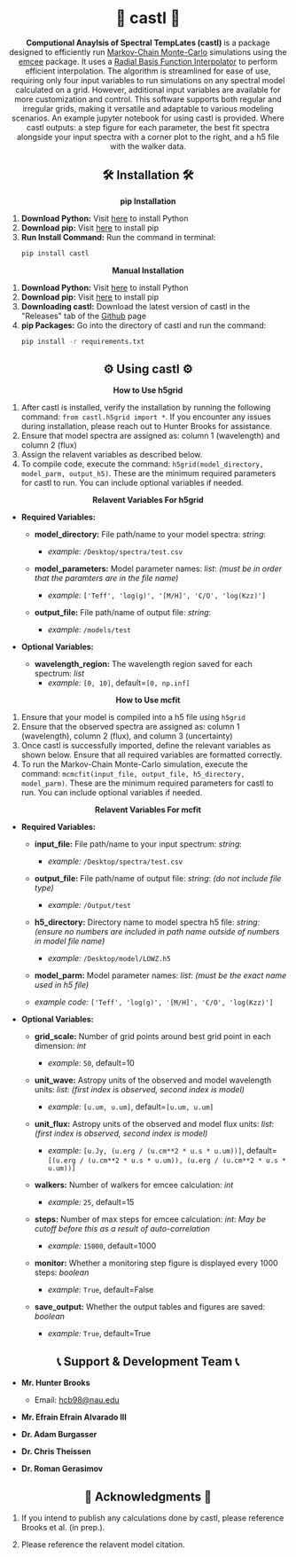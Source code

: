 <h1 align="center" id="title"> 🏰 castl 🏰 </h1>
<div align="center">
  <p id="description"> <b> Computional Anaylsis of Spectral TempLates (castl) </b> is a package designed to efficiently run <a href="https://en.wikipedia.org/wiki/Markov_chain_Monte_Carlo">Markov-Chain Monte-Carlo</a> simulations using the <a href="https://emcee.readthedocs.io/en/stable/">emcee</a> package. It uses a <a href="https://docs.scipy.org/doc/scipy/reference/generated/scipy.interpolate.RBFInterpolator.html">Radial Basis Function Interpolator</a> to perform efficient interpolation. The algorithm is streamlined for ease of use, requiring only four input variables to run simulations on any spectral model calculated on a grid. However, additional input variables are available for more customization and control. This software supports both regular and irregular grids, making it versatile and adaptable to various modeling scenarios. An example jupyter notebook for using castl is provided. Where castl outputs: a step figure for each parameter, the best fit spectra alongside your input spectra with a corner plot to the right, and a h5 file with the walker data. </p>
</div>

<div align="center">
  <h2>🛠️ Installation 🛠️</h2>
</div>

<div align="center">
<pp><b> pip Installation </b><pp>
</div>
<div align="center">
</div>

1. **Download Python:** Visit [here](https://www.python.org/downloads/) to install Python 
2. **Download pip:** Visit [here](https://pip.pypa.io/en/stable/installation/) to install pip
3. **Run Install Command:** Run the command in terminal:
   ```bash
   pip install castl

<div align="center">
  <p><b> Manual Installation </b></p>
</div>
<div align="center">
</div>

1. **Download Python:** Visit [here](https://www.python.org/downloads/) to install Python
2. **Download pip:** Visit [here](https://pip.pypa.io/en/stable/installation/) to install pip
3. **Downloading castl:** Download the latest version of castl in the "Releases" tab of the [Github](https://github.com/huntbrooks85/castl) page
4. **pip Packages:** Go into the directory of castl and run the command:
   ```bash
   pip install -r requirements.txt

<div align="center">
  <h2>⚙️ Using castl ⚙️</h2>
</div>

<div align="center">
  <p><b> How to Use h5grid </b></p>
</div>
<div align="center">
</div>

1. After castl is installed, verify the installation by running the following command: ```from castl.h5grid import *```. If you encounter any issues during installation, please reach out to Hunter Brooks for assistance. 
2. Ensure that model spectra are assigned as: column 1 (wavelength) and column 2 (flux) 
3. Assign the relavent variables as described below. 
4. To compile code, execute the command: ```h5grid(model_directory, model_parm, output_h5)```. These are the minimum required parameters for castl to run. You can include optional variables if needed.


<div align="center">
  <pp><b> Relavent Variables For h5grid </b></pp> 
</div>

- **Required Variables:**
  - **model_directory:** File path/name to your model spectra: *string*:
     - *example:* ```/Desktop/spectra/test.csv```

  - **model_parameters:** Model parameter names: *list*: *(must be in order that the paramters are in the file name)*
     - *example:* ```['Teff', 'log(g)', '[M/H]', 'C/O', 'log(Kzz)']```

  - **output_file:** File path/name of output file: *string*:
     - *example:* ```/models/test```

- **Optional Variables:**
  - **wavelength_region:** The wavelength region saved for each spectrum: *list*
    - *example:* ```[0, 10]```, default=```[0, np.inf]```




<div align="center">
  <p><b> How to Use mcfit </b></p>
</div>
<div align="center">
</div>

1. Ensure that your model is compiled into a h5 file using ```h5grid```
2. Ensure that the observed spectra are assigned as: column 1 (wavelength), column 2 (flux), and column 3 (uncertainty)
3. Once castl is successfully imported, define the relevant variables as shown below. Ensure that all required variables are formatted correctly.
4. To run the Markov-Chain Monte-Carlo simulation, execute the command: ```mcmcfit(input_file, output_file, h5_directory, model_parm)```. These are the minimum required parameters for castl to run. You can include optional variables if needed.

<div align="center">
  <pp><b> Relavent Variables For mcfit </b></pp> 
</div>

- **Required Variables:**
  - **input_file:** File path/name to your input spectrum: *string*:
     - *example:* ```/Desktop/spectra/test.csv```

  - **output_file:** File path/name of output file: *string*: *(do not include file type)*
    - *example:* ```/Output/test```

  - **h5_directory:** Directory name to model spectra h5 file: *string*: *(ensure no numbers are included in path name outside of numbers in model file name)*
    - *example:* ```/Desktop/model/LOWZ.h5```

  - **model_parm:** Model parameter names: *list*: *(must be the exact name used in h5 file)*
   - *example code:* ```['Teff', 'log(g)', '[M/H]', 'C/O', 'log(Kzz)']```

- **Optional Variables:**
  - **grid_scale:** Number of grid points around best grid point in each dimension: *int*
    - *example:* ```50```, default=10

  - **unit_wave:** Astropy units of the observed and model wavelength units: *list*: *(first index is observed, second index is model)*
    - *example:* ```[u.um, u.um]```, default=```[u.um, u.um]```

  - **unit_flux:** Astropy units of the observed and model flux units: *list*: *(first index is observed, second index is model)*
    - *example:* ```[u.Jy, (u.erg / (u.cm**2 * u.s * u.um))]```, default=```[(u.erg / (u.cm**2 * u.s * u.um)), (u.erg / (u.cm**2 * u.s * u.um))]```

  - **walkers:** Number of walkers for emcee calculation: *int*
    - *example:* ```25```, default=15

  - **steps:** Number of max steps for emcee calculation: *int*: *May be cutoff before this as a result of auto-correlation*
    - *example:* ```15000```, default=1000

  - **monitor:** Whether a monitoring step figure is displayed every 1000 steps: *boolean*
    - *example:* ```True```, default=False

  - **save_output:** Whether the output tables and figures are saved: *boolean*
    - *example:* ```True```, default=True

<div align="center">
  <h2>📞 Support & Development Team 📞</h2>
</div>

- **Mr. Hunter Brooks**
  - Email: hcb98@nau.edu

- **Mr. Efrain Efrain Alvarado III**

- **Dr. Adam Burgasser**

- **Dr. Chris Theissen**

- **Dr. Roman Gerasimov** 

<div align="center">
  <h2>📖 Acknowledgments 📖</h2>
</div>

1. If you intend to publish any calculations done by castl, please reference Brooks et al. (in prep.).

2. Please reference the relavent model citation.

